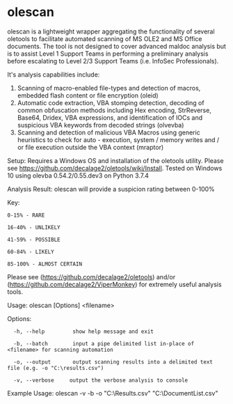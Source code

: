 # olescan

olescan is a lightweight wrapper aggregating the functionality of several oletools
to facilitate automated scanning of MS OLE2 and MS Office documents. The tool is
not designed to cover advanced maldoc analysis but is to assist Level 1 Support Teams
in performing a preliminary analysis before escalating to Level 2/3 Support Teams (i.e. InfoSec Professionals).

It's analysis capabilities include:
   1. Scanning of macro-enabled file-types and detection of macros, embedded flash content or
      file encryption (oleid)
   2. Automatic code extraction, VBA stomping detection, decoding of common obfuscation
      methods including Hex encoding, StrReverse, Base64, Dridex, VBA expressions, and
      identification of IOCs and suspicious VBA keywords from decoded strings (olvevba)
   3. Scanning and detection of malicious VBA Macros using generic heuristics to check for
      auto - execution, system / memory writes and / or file execution outside the VBA context (mraptor)

Setup:
Requires a Windows OS and installation of the oletools utility. Please see https://github.com/decalage2/oletools/wiki/Install. 
Tested on Windows 10 using olevba 0.54.2/0.55.dev3 on Python 3.7.4

Analysis Result: olescan will provide a suspicion rating between 0-100%

Key:

	0-15% - RARE

	16-40% - UNLIKELY

	41-59% - POSSIBLE

	60-84% - LIKELY

	85-100% - ALMOST CERTAIN


Please see (https://github.com/decalage2/oletools) and/or (https://github.com/decalage2/ViperMonkey) for extremely useful analysis tools.

Usage: olescan [Options] \<filename>

Options:

      -h, --help         show help message and exit

      -b, --batch        input a pipe delimited list in-place of <filename> for scanning automation

      -o, --output       output scanning results into a delimited text file (e.g. -o "C:\results.csv")

	  -v, --verbose		output the verbose analysis to console


Example Usage: olescan -v -b -o "C:\Results.csv" "C:\DocumentList.csv"
